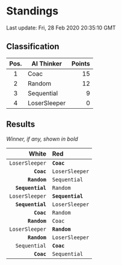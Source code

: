 # Standings

Last update: Fri, 28 Feb 2020 20:35:10 GMT

## Classification

| Pos. | AI Thinker | Points |
|:----:| ---------- | -----: |
| 1 | Coac | 15 |
| 2 | Random | 12 |
| 3 | Sequential | 9 |
| 4 | LoserSleeper | 0 |

## Results

_Winner, if any, shown in bold_

| White |   Red   |
| -----:|:------- |
| `LoserSleeper` | **`Coac`** |
| **`Coac`** | `LoserSleeper` |
| **`Random`** | `Sequential` |
| **`Sequential`** | `Random` |
| `LoserSleeper` | **`Sequential`** |
| **`Sequential`** | `LoserSleeper` |
| **`Coac`** | `Random` |
| **`Random`** | `Coac` |
| `LoserSleeper` | **`Random`** |
| **`Random`** | `LoserSleeper` |
| `Sequential` | **`Coac`** |
| **`Coac`** | `Sequential` |

